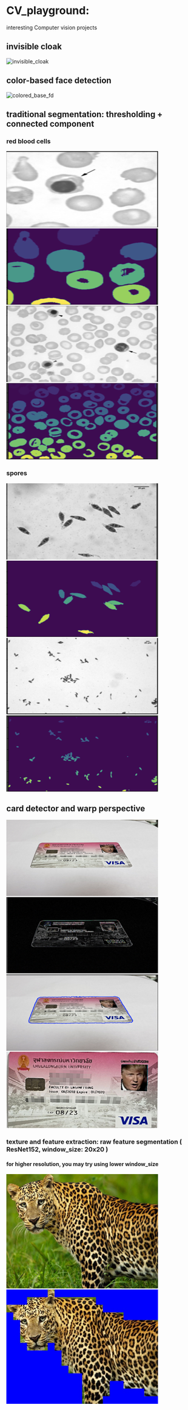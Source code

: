 # CV_playground:
interesting Computer vision projects


## invisible cloak
![invisible_cloak](https://github.com/nessessence/CV_playground/blob/main/invisible_cloak/assets/magic.gif)


## color-based face detection
![colored_base_fd](https://github.com/nessessence/CV_playground/blob/main/color-based-face-detection/assets/face_detection.gif)



## traditional segmentation: thresholding + connected component
### red blood cells
<p float="left">
  <img src="https://github.com/nessessence/CV_playground/blob/main/cc_based_segmentation/assets/show/rbc1.png" width="400" height="200" />
   <img src="https://github.com/nessessence/CV_playground/blob/main/cc_based_segmentation/assets/show/rbc1_out.png" width="400" height="200" />
   <img src="https://github.com/nessessence/CV_playground/blob/main/cc_based_segmentation/assets/show/rbc2.png" width="400" height="200" />
   <img src="https://github.com/nessessence/CV_playground/blob/main/cc_based_segmentation/assets/show/rbc2_out.png" width="400" height="200" />
</p>

### spores
<p float="left">
  <img src="https://github.com/nessessence/CV_playground/blob/main/cc_based_segmentation/assets/show/spore1.png" width="400" height="200" />
   <img src="https://github.com/nessessence/CV_playground/blob/main/cc_based_segmentation/assets/show/spore1_out.png" width="400" height="200" />
   <img src="https://github.com/nessessence/CV_playground/blob/main/cc_based_segmentation/assets/show/spore2.png" width="400" height="200" />
   <img src="https://github.com/nessessence/CV_playground/blob/main/cc_based_segmentation/assets/show/spore2_out.png" width="400" height="200" />
</p>



## card detector and warp perspective

<p float="left">
  <img src="https://github.com/nessessence/CV_playground/blob/main/cardDetector%26WarpPerspectivce/assets/card.jpg" width="400" height="200" />
  <img src="https://github.com/nessessence/CV_playground/blob/main/cardDetector%26WarpPerspectivce/assets/card_edge.png" width="400" height="200"  />
  <img src="https://github.com/nessessence/CV_playground/blob/main/cardDetector%26WarpPerspectivce/assets/contour_card.png" width="400" height="200"  />
  <img src="https://github.com/nessessence/CV_playground/blob/main/cardDetector%26WarpPerspectivce/assets/output_card.jpg" width="400" height="200"  />
</p>

### texture and feature extraction: raw feature segmentation ( ResNet152, window_size: 20x20 )
#### for higher resolution, you may try using lower window_size 
<p float="left">
  <img src="https://github.com/nessessence/CV_playground/blob/main/texture%26feature_extraction/assets/Lab5-leopard.jpg" width="400" height="300" />
   <img src="https://github.com/nessessence/CV_playground/blob/main/texture%26feature_extraction/output.jpg" width="400" height="300" />

